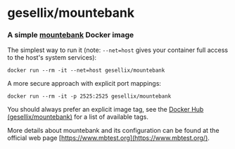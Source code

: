 # gesellix/mountebank

### A simple [mountebank](https://www.npmjs.com/package/mountebank) Docker image

The simplest way to run it (note: `--net=host` gives your container full access to the host's system services):

    docker run --rm -it --net=host gesellix/mountebank

A more secure approach with explicit port mappings:

    docker run --rm -it -p 2525:2525 gesellix/mountebank

You should always prefer an explicit image tag, see the [Docker Hub (gesellix/mountebank)](https://hub.docker.com/repository/docker/gesellix/mountebank/tags) for a list of available tags.

More details about mountebank and its configuration can be found at the official web page [https://www.mbtest.org](https://www.mbtest.org/).
